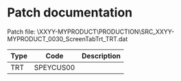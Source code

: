 # Patch documentation

Patch file: \XXYY-MYPRODUCT\PRODUCTION\SRC_XXYY-MYPRODUCT_0030_ScreenTabTrt_TRT.dat

 | Type            | Code                                     | Description                                                                                          | 
 | ---             | ---                                      | ---                                                                                                  | 
 | TRT             | SPEYCUS00                                |                                                                                                      | 
